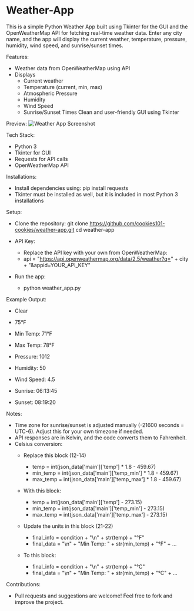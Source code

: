 # Weather-App

This is a simple Python Weather App built using Tkinter for the GUI and the OpenWeatherMap API for fetching real-time weather data. Enter any city name, and the app will display the current weather, temperature, pressure, humidity, wind speed, and sunrise/sunset times.

Features:
- Weather data from OpenWeatherMap using API
- Displays
  - Current weather
  - Temperature (current, min, max)
  - Atmospheric Pressure
  - Humidity
  - Wind Speed
  - Sunrise/Sunset Times
Clean and user-friendly GUI using Tkinter

Preview:
![Weather App Screenshot](IMG_0073.jpeg)

Tech Stack:
  - Python 3
  - Tkinter for GUI
  - Requests for API calls
  - OpenWeatherMap API

Installations:
  - Install dependencies using:
    pip install requests
  - Tkinter must be installed as well, but it is included in most Python 3 installations

Setup:
  - Clone the repository:
    git clone https://github.com/cookies101-cookies/weather-app.git
    cd weather-app
    
  - API Key:
    - Replace the API key with your own from OpenWeatherMap:
    - api = "https://api.openweathermap.org/data/2.5/weather?q=" + city + "&appid=YOUR_API_KEY"

  - Run the app:
    - python weather_app.py

Example Output:
  - Clear
  - 75°F
  
  - Min Temp: 71°F
  - Max Temp: 78°F
  - Pressure: 1012
  - Humidity: 50
  - Wind Speed: 4.5
  - Sunrise: 06:13:45
  - Sunset: 08:19:20

Notes:
- Time zone for sunrise/sunset is adjusted manually (-21600 seconds = UTC-6). Adjust this for your own timezone if needed.
- API responses are in Kelvin, and the code converts them to Fahrenheit.
- Celsius conversion:
  - Replace this block (12-14)
    - temp = int(json_data['main']['temp'] * 1.8 - 459.67)
    - min_temp = int(json_data['main']['temp_min'] * 1.8 - 459.67)
    - max_temp = int(json_data['main']['temp_max'] * 1.8 - 459.67)
  - With this block:
    - temp = int(json_data['main']['temp'] - 273.15)
    - min_temp = int(json_data['main']['temp_min'] - 273.15)
    - max_temp = int(json_data['main']['temp_max'] - 273.15)

  - Update the units in this block (21-22)
    - final_info = condition + "\n" + str(temp) + "°F"
    - final_data = "\n" + "Min Temp: " + str(min_temp) + "°F" + ...
  - To this block:
    - final_info = condition + "\n" + str(temp) + "°C"
    - final_data = "\n" + "Min Temp: " + str(min_temp) + "°C" + ...

Contributions:
- Pull requests and suggestions are welcome! Feel free to fork and improve the project.






